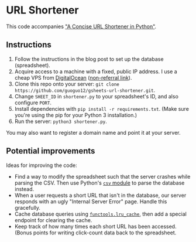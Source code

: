 # URL Shortener

This code accompanies ["A Concise URL Shortener in Python"](http://aguo.us/writings/url-shortener.html).

## Instructions

1. Follow the instructions in the blog post to set up the database (spreadsheet).
2. Acquire access to a machine with a fixed, public IP address. I use a cheap VPS from [DigitalOcean](https://m.do.co/c/d5db3c2c2cbf) ([non-referral link](https://www.digitalocean.com/)).
3. Clone this repo onto your server: `git clone https://github.com/guoguo12/gsheets-url-shortener.git`.
4. Change `SHEET_ID` in `shortener.py` to your spreadsheet's ID, and also configure `PORT`.
5. Install dependencies with `pip install -r requirements.txt`. (Make sure you're using the pip for your Python 3 installation.)
6. Run the server: `python3 shortener.py`.

You may also want to register a domain name and point it at your server.

## Potential improvements

Ideas for improving the code:

* Find a way to modify the spreadsheet such that the server crashes while parsing the CSV.
Then use Python's [`csv` module](https://docs.python.org/3/library/csv.html) to parse the database instead.
* When a user requests a short URL that isn't in the database, our server responds with an ugly "Internal Server Error" page. Handle this gracefully.
* Cache database queries using [`functools.lru_cache`](https://docs.python.org/3/library/functools.html#functools.lru_cache), then add a special endpoint for clearing the cache.
* Keep track of how many times each short URL has been accessed.(Bonus points for writing click-count data back to the spreadsheet.
